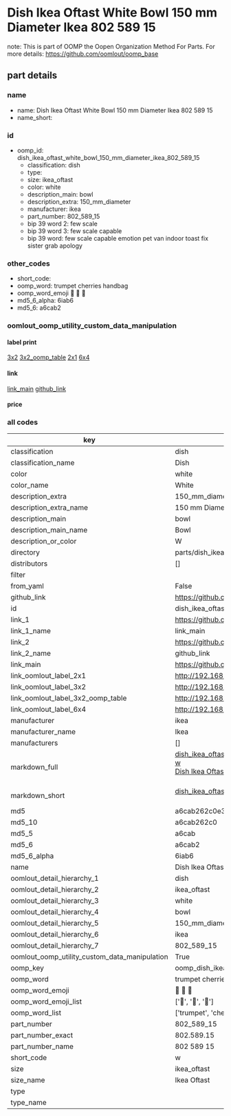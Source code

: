 # Dish Ikea Oftast White Bowl 150 mm Diameter Ikea 802 589 15  

note: This is part of OOMP the Oopen Organization Method For Parts. For more details: https://github.com/oomlout/oomp_base

##  part details





### name
* name: Dish Ikea Oftast White Bowl 150 mm Diameter Ikea 802 589 15
* name_short: 
### id
* oomp_id: dish_ikea_oftast_white_bowl_150_mm_diameter_ikea_802_589_15
  * classification: dish
  * type: 
  * size: ikea_oftast
  * color: white
  * description_main: bowl
  * description_extra: 150_mm_diameter
  * manufacturer: ikea
  * part_number: 802_589_15
  * bip 39 word 2: few scale
  * bip 39 word 3: few scale capable
  * bip 39 word: few scale capable emotion pet van indoor toast fix sister grab apology

### other_codes
* short_code: 
* oomp_word: trumpet cherries handbag
* oomp_word_emoji :trumpet: :cherries: :handbag:
* md5_6_alpha: 6iab6
* md5_6: a6cab2






### oomlout_oomp_utility_custom_data_manipulation
#### label print
[3x2](http://192.168.1.245:1112/?label=oomp%206iab6)
[3x2_oomp_table](http://192.168.1.107:1112/?label=oomp%206iab6)
[2x1](http://192.168.1.242:1112/?label=oomp%206iab6)
[6x4](http://192.168.1.55:1112/?label=oomp%206iab6)    

#### link

[link_main](https://github.com/oomlout/oomlout_oomp_current_version_messy/tree/main/parts/dish_ikea_oftast_white_bowl_150_mm_diameter_ikea_802_589_15) [github_link](https://github.com/oomlout/oomlout_oomp_part_src/tree/main/parts/dish_ikea_oftast_white_bowl_150_mm_diameter_ikea_802_589_15)                             

#### price







### all codes 
| key | value |  
| --- | --- |  
| classification | dish |  
| classification_name | Dish |  
| color | white |  
| color_name | White |  
| description_extra | 150_mm_diameter |  
| description_extra_name | 150 mm Diameter |  
| description_main | bowl |  
| description_main_name | Bowl |  
| description_or_color | W  |  
| directory | parts/dish_ikea_oftast_white_bowl_150_mm_diameter_ikea_802_589_15 |  
| distributors | [] |  
| filter |  |  
| from_yaml | False |  
| github_link | https://github.com/oomlout/oomlout_oomp_part_src/tree/main/parts/dish_ikea_oftast_white_bowl_150_mm_diameter_ikea_802_589_15 |  
| id | dish_ikea_oftast_white_bowl_150_mm_diameter_ikea_802_589_15 |  
| link_1 | https://github.com/oomlout/oomlout_oomp_current_version_messy/tree/main/parts/dish_ikea_oftast_white_bowl_150_mm_diameter_ikea_802_589_15 |  
| link_1_name | link_main |  
| link_2 | https://github.com/oomlout/oomlout_oomp_part_src/tree/main/parts/dish_ikea_oftast_white_bowl_150_mm_diameter_ikea_802_589_15 |  
| link_2_name | github_link |  
| link_main | https://github.com/oomlout/oomlout_oomp_current_version_messy/tree/main/parts/dish_ikea_oftast_white_bowl_150_mm_diameter_ikea_802_589_15 |  
| link_oomlout_label_2x1 | http://192.168.1.242:1112/?label=oomp%206iab6 |  
| link_oomlout_label_3x2 | http://192.168.1.245:1112/?label=oomp%206iab6 |  
| link_oomlout_label_3x2_oomp_table | http://192.168.1.107:1112/?label=oomp%206iab6 |  
| link_oomlout_label_6x4 | http://192.168.1.55:1112/?label=oomp%206iab6 |  
| manufacturer | ikea |  
| manufacturer_name | Ikea |  
| manufacturers | [] |  
| markdown_full | [dish_ikea_oftast_white_bowl_150_mm_diameter_ikea_802_589_15](https://github.com/oomlout/oomlout_oomp_current_version_messy/tree/main/parts/dish_ikea_oftast_white_bowl_150_mm_diameter_ikea_802_589_15)<br>[w](https://github.com/oomlout/oomlout_oomp_current_version_messy/tree/main/parts/dish_ikea_oftast_white_bowl_150_mm_diameter_ikea_802_589_15)<br>[Dish Ikea Oftast White Bowl 150 Mm Diameter Ikea 802 589 15](https://github.com/oomlout/oomlout_oomp_current_version_messy/tree/main/parts/dish_ikea_oftast_white_bowl_150_mm_diameter_ikea_802_589_15)<br><br> |  
| markdown_short | [dish_ikea_oftast_white_bowl_150_mm_diameter_ikea_802_589_15](https://github.com/oomlout/oomlout_oomp_current_version_messy/tree/main/parts/dish_ikea_oftast_white_bowl_150_mm_diameter_ikea_802_589_15)<br><br> |  
| md5 | a6cab262c0e30e63c4d1b48c43f002ac |  
| md5_10 | a6cab262c0 |  
| md5_5 | a6cab |  
| md5_6 | a6cab2 |  
| md5_6_alpha | 6iab6 |  
| name | Dish Ikea Oftast White Bowl 150 mm Diameter Ikea 802 589 15 |  
| oomlout_detail_hierarchy_1 | dish |  
| oomlout_detail_hierarchy_2 | ikea_oftast |  
| oomlout_detail_hierarchy_3 | white |  
| oomlout_detail_hierarchy_4 | bowl |  
| oomlout_detail_hierarchy_5 | 150_mm_diameter |  
| oomlout_detail_hierarchy_6 | ikea |  
| oomlout_detail_hierarchy_7 | 802_589_15 |  
| oomlout_oomp_utility_custom_data_manipulation | True |  
| oomp_key | oomp_dish_ikea_oftast_white_bowl_150_mm_diameter_ikea_802_589_15 |  
| oomp_word | trumpet cherries handbag |  
| oomp_word_emoji | :trumpet: :cherries: :handbag: |  
| oomp_word_emoji_list | [':trumpet:', ':cherries:', ':handbag:'] |  
| oomp_word_list | ['trumpet', 'cherries', 'handbag'] |  
| part_number | 802_589_15 |  
| part_number_exact | 802.589.15 |  
| part_number_name | 802 589 15 |  
| short_code | w |  
| size | ikea_oftast |  
| size_name | Ikea Oftast |  
| type |  |  
| type_name |  |  
